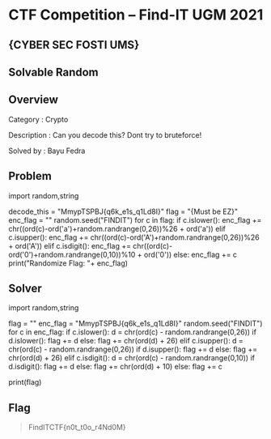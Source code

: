# CTF Competition – Find-IT UGM 2021

## {CYBER SEC FOSTI UMS}

## Solvable Random

## Overview
Category : Crypto

Description : Can you decode this? Dont try to bruteforce!

Solved by : Bayu Fedra

## Problem
import random,string

decode_this = "MmypTSPBJ{q6k_e1s_q1Ld8I}"
flag = "{Must be EZ}"
enc_flag = ""
random.seed("FINDIT")
for c in flag:
  if c.islower():
	  enc_flag += chr((ord(c)-ord('a')+random.randrange(0,26))%26 + ord('a'))
  elif c.isupper():
	  enc_flag += chr((ord(c)-ord('A')+random.randrange(0,26))%26 + ord('A'))
  elif c.isdigit():
	  enc_flag += chr((ord(c)-ord('0')+random.randrange(0,10))%10 + ord('0'))
  else:
	  enc_flag += c
print("Randomize Flag: "+ enc_flag)


## Solver
import random,string

flag = ""
enc_flag = "MmypTSPBJ{q6k_e1s_q1Ld8I}"
random.seed("FINDIT")
for c in enc_flag:
  if c.islower():
	  d = chr(ord(c) - random.randrange(0,26))
	  if d.islower():
	  	flag += d
	  else:
	  	flag += chr(ord(d) + 26)
  elif c.isupper():
	  d = chr(ord(c) - random.randrange(0,26))
	  if d.isupper():
	  	flag += d
	  else:
	  	flag += chr(ord(d) + 26)
  elif c.isdigit():
	  d = chr(ord(c) - random.randrange(0,10))
	  if d.isdigit():
	  	flag += d
	  else:
	  	flag += chr(ord(d) + 10)
  else:
	  flag += c

print(flag)



## Flag
> FindITCTF{n0t_t0o_r4Nd0M}
